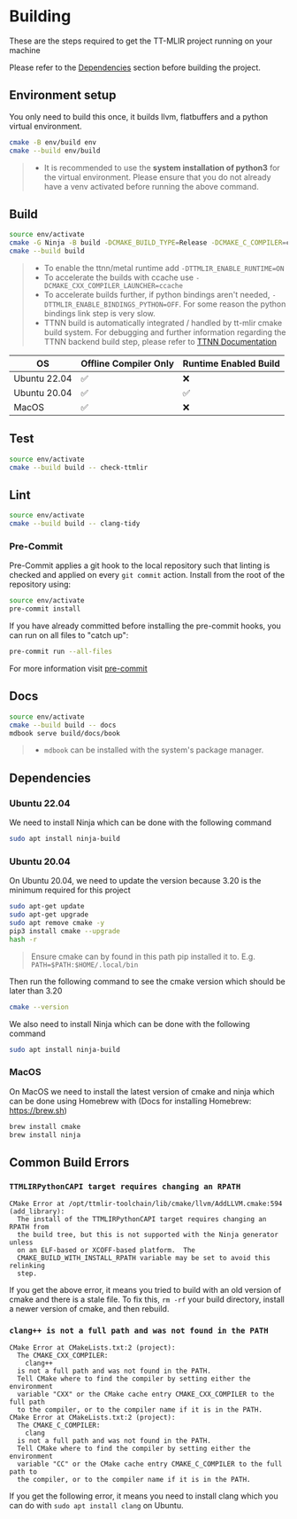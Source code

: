 # Building

These are the steps required to get the TT-MLIR project running on your machine

Please refer to the [Dependencies](#dependencies) section before building the project.

## Environment setup

You only need to build this once, it builds llvm, flatbuffers and a python virtual environment.

```bash
cmake -B env/build env
cmake --build env/build
```

> - It is recommended to use the **system installation of python3** for the virtual environment.
>   Please ensure that you do not already have a venv activated before running the above command.

## Build

```bash
source env/activate
cmake -G Ninja -B build -DCMAKE_BUILD_TYPE=Release -DCMAKE_C_COMPILER=clang -DCMAKE_CXX_COMPILER=clang++
cmake --build build
```

> - To enable the ttnn/metal runtime add `-DTTMLIR_ENABLE_RUNTIME=ON`
> - To accelerate the builds with ccache use `-DCMAKE_CXX_COMPILER_LAUNCHER=ccache`
> - To accelerate builds further, if python bindings aren't needed, `-DTTMLIR_ENABLE_BINDINGS_PYTHON=OFF`. For some reason the python bindings link step is very slow.
> - TTNN build is automatically integrated / handled by tt-mlir cmake build system.  For debugging and further information regarding the TTNN backend build step, please refer to [TTNN Documentation](https://tenstorrent.github.io/tt-metal/latest/ttnn/ttnn/installing.html)

| OS | Offline Compiler Only | Runtime Enabled Build |
|----|-----------------------|-----------------------|
| Ubuntu 22.04  | ✅ | ❌ |
| Ubuntu 20.04  | ✅ | ✅ |
| MacOS         | ✅ | ❌ |

## Test

```bash
source env/activate
cmake --build build -- check-ttmlir
```

## Lint

```bash
source env/activate
cmake --build build -- clang-tidy
```

### Pre-Commit
Pre-Commit applies a git hook to the local repository such that linting is checked and applied on every `git commit` action. Install from the root of the repository using:

```bash
source env/activate
pre-commit install
```

If you have already committed before installing the pre-commit hooks, you can run on all files to "catch up":

```bash
pre-commit run --all-files
```

For more information visit [pre-commit](https://pre-commit.com/)

## Docs

```bash
source env/activate
cmake --build build -- docs
mdbook serve build/docs/book
```

> - `mdbook` can be installed with the system's package manager.

## Dependencies

### Ubuntu 22.04

We need to install Ninja which can be done with the following command

```bash
sudo apt install ninja-build
```

### Ubuntu 20.04

On Ubuntu 20.04, we need to update the version because 3.20 is the minimum required for this project

```bash
sudo apt-get update
sudo apt-get upgrade
sudo apt remove cmake -y
pip3 install cmake --upgrade
hash -r
```

> Ensure cmake can by found in this path pip installed it to. E.g. `PATH=$PATH:$HOME/.local/bin`

Then run the following command to see the cmake version which should be later than 3.20

```bash
cmake --version
```

We also need to install Ninja which can be done with the following command

```bash
sudo apt install ninja-build
```

### MacOS

On MacOS we need to install the latest version of cmake and ninja which can be done using Homebrew with (Docs for installing Homebrew: https://brew.sh)

```bash
brew install cmake
brew install ninja
```

## Common Build Errors

### `TTMLIRPythonCAPI target requires changing an RPATH`

```
CMake Error at /opt/ttmlir-toolchain/lib/cmake/llvm/AddLLVM.cmake:594 (add_library):
  The install of the TTMLIRPythonCAPI target requires changing an RPATH from
  the build tree, but this is not supported with the Ninja generator unless
  on an ELF-based or XCOFF-based platform.  The
  CMAKE_BUILD_WITH_INSTALL_RPATH variable may be set to avoid this relinking
  step.
```

If you get the above error, it means you tried to build with an old version of cmake and there is a stale file. To fix this, `rm -rf` your build directory, install a newer version of cmake, and then rebuild.

### `clang++ is not a full path and was not found in the PATH`

```
CMake Error at CMakeLists.txt:2 (project):
  The CMAKE_CXX_COMPILER:
    clang++
  is not a full path and was not found in the PATH.
  Tell CMake where to find the compiler by setting either the environment
  variable "CXX" or the CMake cache entry CMAKE_CXX_COMPILER to the full path
  to the compiler, or to the compiler name if it is in the PATH.
CMake Error at CMakeLists.txt:2 (project):
  The CMAKE_C_COMPILER:
    clang
  is not a full path and was not found in the PATH.
  Tell CMake where to find the compiler by setting either the environment
  variable "CC" or the CMake cache entry CMAKE_C_COMPILER to the full path to
  the compiler, or to the compiler name if it is in the PATH.
```

If you get the following error, it means you need to install clang which you can do with `sudo apt install clang` on Ubuntu.
